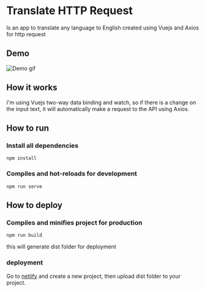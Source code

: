 # Translate HTTP Request
Is an app to translate any language to English created using Vuejs and Axios for http request

## Demo
![Demo gif](public/demo.gif)

## How it works
I'm using Vuejs two-way data binding and watch, so if there is a change on the input text, it will automatically make a request to the API using Axios.

## How to run

### Install all dependencies
```
npm install
```

### Compiles and hot-reloads for development
```
npm run serve
```

## How to deploy

### Compiles and minifies project for production
```
npm run build
```
this will generate dist folder for deployment

### deployment
Go to [netlify](https://app.netlify.com/) and create a new project, then upload dist folder to your project.
